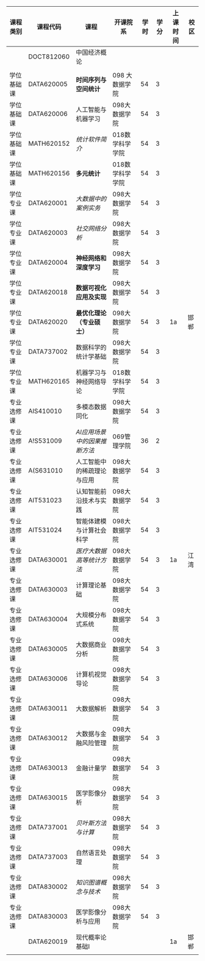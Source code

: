 
| 课程类别  | 课程代码       | 课程               | 开课院系      | 学时  | 学分  | 上课时间 | 校区  |
| ----- | ---------- | ---------------- | --------- | --- | --- | ---- | --- |
|       | DOCT812060 | 中国经济概论           |           |     |     |      |     |
|       |            |                  |           |     |     |      |     |
| 学位基础课 | DATA620005 | **时间序列与空间统计**    | 098 大数据学院 | 54  | 3   |      |     |
| 学位基础课 | DATA620006 | 人工智能与机器学习        | 098大数据学院  | 54  | 3   |      |     |
| 学位基础课 | MATH620152 | *统计软件简介*         | 018数学科学学院 | 54  | 3   |      |     |
| 学位基础课 | MATH620156 | **多元统计**         | 018数学科学学院 | 54  | 3   |      |     |
| 学位专业课 | DATA620001 | *大数据中的案例实务*      | 098大数据学院  | 54  | 3   |      |     |
| 学位专业课 | DATA620003 | *社交网络分析*         | 098大数据学院  | 54  | 3   |      |     |
| 学位专业课 | DATA620004 | **神经网络和深度学习**    | 098大数据学院  | 54  | 3   |      |     |
| 学位专业课 | DATA620018 | **数据可视化应用及实现**   | 098大数据学院  | 54  | 3   |      |     |
| 学位专业课 | DATA620020 | **最优化理论（专业硕士）**  | 098大数据学院  | 54  | 3   | 1a   | 邯郸  |
| 学位专业课 | DATA737002 | 数据科学的统计学基础       | 098大数据学院  | 54  | 3   |      |     |
| 学位专业课 | MATH620165 | 机器学习与神经网络导论      | 018数学科学学院 | 54  | 3   |      |     |
| 专业选修课 | AIS410010  | 多模态数据同化          | 098大数据学院  | 54  | 3   |      |     |
| 专业选修课 | A!S531009  | *Al应用场景中的因果推断方法* | 069管理学院   | 36  | 2   |      |     |
| 专业选修课 | A(S631010  | 人工智能中的稀疏理论与应用    | 098大数据学院  | 54  | 3   |      |     |
| 专业选修课 | AIT531023  | 认知智能前沿技术与实践      | 098大数据学院  | 54  | 3   |      |     |
| 专业选修课 | AIT531024  | 智能体建模与计算社会科学     | 098大数据学院  | 54  | 3   |      |     |
| 专业选修课 | DATA630001 | *医疗大数据高等统计方法*    | 098大数据学院  | 54  | 3   | 1a   | 江湾  |
| 专业选修课 | DATA630003 | 计算理论基础           | 098大数据学院  | 54  | 3   |      |     |
| 专业选修课 | DATA630004 | 大规模分布式系统         | 098大数据学院  | 54  | 3   |      |     |
| 专业选修课 | DATA630005 | 大数据商业分析          | 098大数据学院  | 54  | 3   |      |     |
| 专业选修课 | DATA630006 | 计算机视觉导论          | 098大数据学院  | 54  | 3   |      |     |
| 专业选修课 | DATA630011 | 大数据解析            | 098大数据学院  | 54  | 3   |      |     |
| 专业选修课 | DATA630012 | 大数据与金融风险管理       | 098大数据学院  | 54  | 3   |      |     |
| 专业选修课 | DATA630013 | 金融计量学            | 098大数据学院  | 54  | 3   |      |     |
| 专业选修课 | DATA630015 | 医学影像分析           | 098大数据学院  | 54  | 3   |      |     |
| 专业选修课 | DATA737001 | *贝叶斯方法与计算*       | 098大数据学院  | 54  | 3   |      |     |
| 专业选修课 | DATA737003 | 自然语言处理           | 098大数据学院  | 54  | 3   |      |     |
| 专业选修课 | DATA830002 | *知识图谱概念与技术*      | 098大数据学院  | 54  | 3   |      |     |
| 专业选修课 | DATA830003 | 医学影像分析与应用        | 098大数据学院  | 54  | 3   |      |     |
|       | DATA620019 | 现代概率论基础I         |           |     |     | 1a   | 邯郸  |
|       |            |                  |           |     |     |      |     |
